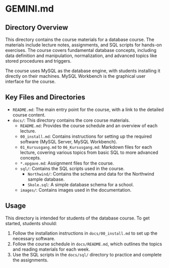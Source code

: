 # GEMINI.md

## Directory Overview

This directory contains the course materials for a database course. The materials include lecture notes, assignments, and SQL scripts for hands-on exercises. The course covers fundamental database concepts, including data definition and manipulation, normalization, and advanced topics like stored procedures and triggers.

The course uses MySQL as the database engine, with students installing it directly on their machines. MySQL Workbench is the graphical user interface for the course.

## Key Files and Directories

*   `README.md`: The main entry point for the course, with a link to the detailed course content.
*   `docs/`: This directory contains the core course materials.
    *   `README.md`: Provides the course schedule and an overview of each lecture.
    *   `00_install.md`: Contains instructions for setting up the required software (MySQL Server, MySQL Workbench).
    *   `01_Kursusgang.md` to `06_Kursusgang.md`: Markdown files for each lecture, covering various topics from basic SQL to more advanced concepts.
    *   `*.opgave.md`: Assignment files for the course.
    *   `sql/`: Contains the SQL scripts used in the course.
        *   `Northwind/`: Contains the schema and data for the Northwind sample database.
        *   `Skole.sql`: A simple database schema for a school.
    *   `images/`: Contains images used in the documentation.

## Usage

This directory is intended for students of the database course. To get started, students should:

1.  Follow the installation instructions in `docs/00_install.md` to set up the necessary software.
2.  Follow the course schedule in `docs/README.md`, which outlines the topics and reading materials for each week.
3.  Use the SQL scripts in the `docs/sql/` directory to practice and complete the assignments.

